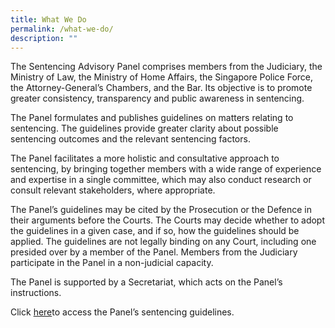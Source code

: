 ```yaml
---
title: What We Do
permalink: /what-we-do/
description: ""
---
```

The Sentencing Advisory Panel comprises members from the Judiciary, the Ministry of Law, the Ministry of Home Affairs, the Singapore Police Force, the Attorney-General’s Chambers, and the Bar. Its objective is to promote greater consistency, transparency and public awareness in sentencing.

The Panel formulates and publishes guidelines on matters relating to sentencing. The guidelines provide greater clarity about possible sentencing outcomes and the relevant sentencing factors.

The Panel facilitates a more holistic and consultative approach to sentencing, by bringing together
members with a wide range of experience and expertise in a single committee, which may also conduct research or consult relevant stakeholders, where appropriate.

The Panel’s guidelines may be cited by the Prosecution or the Defence in their arguments before the Courts. The Courts may decide whether to adopt the guidelines in a given case, and if so, how the guidelines should be applied. The guidelines are not legally binding on any Court, including one presided over by a member of the Panel. Members from the Judiciary participate in the Panel in a non-judicial capacity.

The Panel is supported by a Secretariat, which acts on the Panel’s instructions.

Click [here](/Resources/Guidelines/)to access the Panel’s sentencing guidelines.